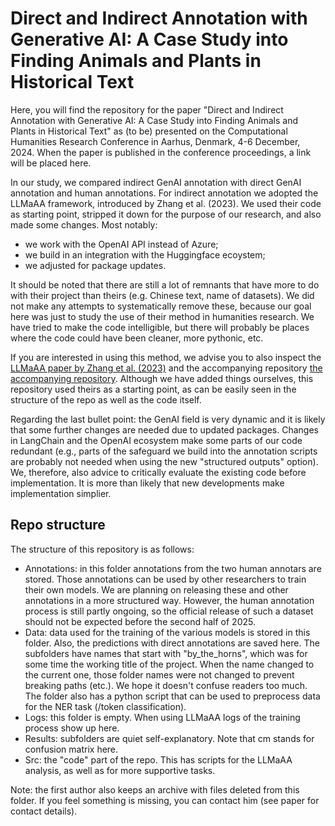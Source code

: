 # **Direct and Indirect Annotation with Generative AI: A Case Study into Finding Animals and Plants in Historical Text**
Here, you will find the repository for the paper "Direct and Indirect Annotation with Generative AI: A Case Study into Finding Animals and Plants in Historical Text" as (to be) presented on the Computational Humanities Research Conference in Aarhus, Denmark, 4-6 December, 2024. When the paper is published in the conference proceedings, a link will be placed here.

In our study, we compared indirect GenAI annotation with direct GenAI annotation and human annotations. For indirect annotation we adopted the LLMaAA framework, introduced by Zhang et al. (2023). We used their code as starting point, stripped it down for the purpose of our research, and also made some changes. Most notably: 

* we work with the OpenAI API instead of Azure;
* we build in an integration with the Huggingface ecoystem;
* we adjusted for package updates. 

It should be noted that there are still a lot of remnants that have more to do with their project than theirs (e.g. Chinese text, name of datasets). We did not make any attempts to systematically remove these, because our goal here was just to study the use of their method in humanities research. We have tried to make the code intelligible,
but there will probably be places where the code could have been cleaner, more pythonic, etc. 

If you are interested in using this method, we advise you to also inspect the [LLMaAA paper by Zhang et al. (2023)](https://aclanthology.org/2023.findings-emnlp.872n) and the accompanying repository [the accompanying repository](https://github.com/ridiculouz/LLMaAA/tree/main). Although we have added things ourselves, this repository used theirs as a starting point, as can be easily seen in the structure of the repo as well as the code itself.

Regarding the last bullet point: the GenAI field is very dynamic and it is likely that some further changes are needed due to updated packages. Changes in LangChain and the OpenAI ecosystem make some parts of our code redundant (e.g., parts of the safeguard we build into the annotation scripts are probably not needed when using the new "structured outputs" option). We, therefore, also advice to critically evaluate the existing code before implementation. It is more than likely that new developments make implementation simplier. 

## **Repo structure**
The structure of this repository is as follows:
* Annotations: in this folder annotations from the two human annotars are stored. Those annotations can be used by other researchers to train their own models. We are planning on releasing these and other annotations in a more structured way. However, the human annotation process is still partly ongoing, so the official release of such a dataset should not be expected before the second half of 2025.
* Data: data used for the training of the various models is stored in this folder. Also, the predictions with direct annotations are saved here.
The subfolders have names that start with "by_the_horns", which was for some time the working title of the project. When the name changed to the current one, those folder names were not changed to prevent breaking paths (etc.). We hope it doesn't confuse readers too much. The folder also has a python script that can be used to preprocess data for the NER task (/token classification).
* Logs: this folder is empty. When using LLMaAA logs of the training process show up here.
* Results: subfolders are quiet self-explanatory. Note that cm stands for confusion matrix here.
* Src: the "code" part of the repo. This has scripts for the LLMaAA analysis, as well as for more supportive tasks. 

Note: the first author also keeps an archive with files deleted from this folder. If you feel something is missing, you can contact him (see paper for contact details).